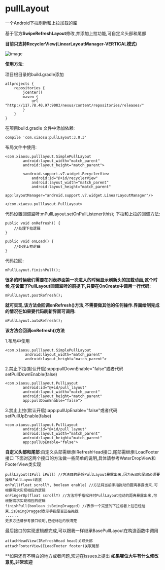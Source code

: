 # pullLayout
一个Android下拉刷新和上拉加载的库

基于官方**SwipeRefreshLayout**修改,并添加上拉功能,可自定义头部和尾部

**目前只支持RecyclerView(LinearLayoutManager-VERTICAL模式)**

![image](https://github.com/shubowen/pullLayout/blob/master/app/image.gif)

**使用方法**:

项目根目录的build.gradle添加

    allprojects {
        repositories {
            jcenter()
            maven {
                url "http://117.78.40.97:9003/nexus/content/repositories/releases/"
            }
        }
    }

在项目build.gradle 文件中添加依赖:
    
    compile 'com.xiaosu:pullLayout:3.0.3'
    
布局文件中使用:
    
    <com.xiaosu.pulllayout.SimplePullLayout
            android:layout_width="match_parent"
            android:layout_height="match_parent">
    
            <android.support.v7.widget.RecyclerView
                android:id="@+id/recyclerView"
                android:layout_width="match_parent"
                android:layout_height="match_parent"
                app:layoutManager="android.support.v7.widget.LinearLayoutManager"/>
    
    </com.xiaosu.pulllayout.PullLayout>
    
代码设置回调监听:mPullLayout.setOnPullListener(this);
下拉和上拉的回调方法:

    public void onRefresh() {
        //处理下拉逻辑
    }

    public void onLoad() {
        //处理上拉逻辑
    }

代码拉回:

    mPullLayout.finishPull();

**很多的时候我们需要在列表界面第一次进入的时候显示刷新头的加载动画,这个时候,在设置了PullLayout回调监听的前提下,只要在OnCreate中调用一行代码:**

    mPullLayout.postRefresh();

**就可实现,该方法会回调onRefresh()方法,不需要做其他的任何操作.界面绘制完成的情况在如果要代码刷新界面可调用:**
    
    mPullLayout.autoRefresh();

**该方法会回调onRefresh()方法**

1.布局中使用
    
    <com.xiaosu.pulllayout.SimplePullLayout
             android:layout_width="match_parent"
             android:layout_height="match_parent">

2.禁止下拉(默认开启):app:pullDownEnable="false"或者代码setPullDownEnable(false)
    
    <com.xiaosu.pulllayout.PullLayout
            android:id="@+id/pull_layout"
            android:layout_width="match_parent"
            android:layout_height="match_parent"
            app:pullDownEnable="false">

3.禁止上拉(默认开启):app:pullUpEnable="false"或者代码setPullUpEnable(false)

    <com.xiaosu.pulllayout.PullLayout
            android:id="@+id/pull_layout"
            android:layout_width="match_parent"
            android:layout_height="match_parent"
            app:pullUpEnable="false">

**自定义头部和尾部**:自定义头部需继承IRefreshHead接口,尾部需继承ILoadFooter接口
下面对这两个接口的方法做一些简单的说明,具体请参考WaterDropView和FooterView类实现
    
    pullLayout(IPull iPull) //方法目的是将PullLayout暴露出来,因为头部和尾部必须要操纵PullLayout收放
    onPull(float scrollY, boolean enable) //方法将当前手指拖动的距离暴露出来,可根据需求实现相应的逻辑
    onFingerUp(float scrollY) //方法将手指松开时PullLayout拉动的距离暴露出来,可根据需求实现相应的逻辑
    finishPull(boolean isBeingDragged) //表示一个完整的下拉或者上拉已经结束,isBeingDragged表示手指是否还在拖拽
    ......
    更多方法请参考接口说明,已经标注的很清楚
    
最后接口的实现逻辑都完成,可以跟我一样继承BasePullLayout在构造函数中调用
    
    attachHeadView(IRefreshHead head)关联头部
    attachFooterView(ILoadFooter footer)关联尾部

**如果还有不明白的地方或者问题,欢迎在issues上提出
**如果哪位大牛有什么修改意见,非常欢迎**
